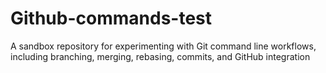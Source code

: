# Github-commands-test
A sandbox repository for experimenting with Git command line workflows, including branching, merging, rebasing, commits, and GitHub integration
